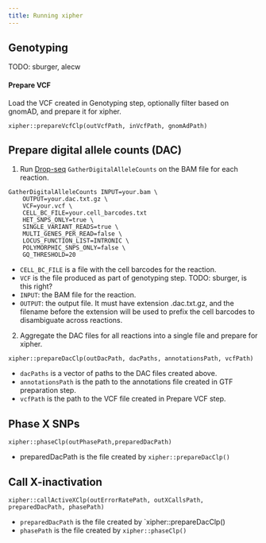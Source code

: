 ```yaml
---
title: Running xipher
---
```

## Genotyping
TODO: sburger, alecw

#### Prepare VCF
Load the VCF created in Genotyping step, optionally filter based on gnomAD, and prepare it for xipher.
```
xipher::prepareVcfClp(outVcfPath, inVcfPath, gnomAdPath)
```

## Prepare digital allele counts (DAC)
1. Run [Drop-seq](https://github.com/broadinstitute/Drop-seq/) `GatherDigitalAlleleCounts` on the BAM file for each reaction.
```
GatherDigitalAlleleCounts INPUT=your.bam \
    OUTPUT=your.dac.txt.gz \
    VCF=your.vcf \
    CELL_BC_FILE=your.cell_barcodes.txt
	HET_SNPS_ONLY=true \
	SINGLE_VARIANT_READS=true \
	MULTI_GENES_PER_READ=false \
	LOCUS_FUNCTION_LIST=INTRONIC \
	POLYMORPHIC_SNPS_ONLY=false \
	GQ_THRESHOLD=20
```
- `CELL_BC_FILE` is a file with the cell barcodes for the reaction.
- `VCF` is the file produced as part of genotyping step. TODO: sburger, is this right?
- `INPUT`: the BAM file for the reaction.
- `OUTPUT`: the output file.  It must have extension .dac.txt.gz,
  and the filename before the extension will be used to prefix the cell barcodes to disambiguate across reactions.
2. Aggregate the DAC files for all reactions into a single file and prepare for xipher.
```
xipher::prepareDacClp(outDacPath, dacPaths, annotationsPath, vcfPath)
```
- `dacPaths` is a vector of paths to the DAC files created above.
- `annotationsPath` is the path to the annotations file created in GTF preparation step.
- `vcfPath` is the path to the VCF file created in Prepare VCF step.

## Phase X SNPs
```
xipher::phaseClp(outPhasePath,preparedDacPath)
```
- preparedDacPath is the file created by `xipher::prepareDacClp()`

## Call X-inactivation
```
xipher::callActiveXClp(outErrorRatePath, outXCallsPath, preparedDacPath, phasePath)
```
- `preparedDacPath` is the file created by `xipher::prepareDacClp()
- `phasePath` is the file created by `xipher::phaseClp()`

